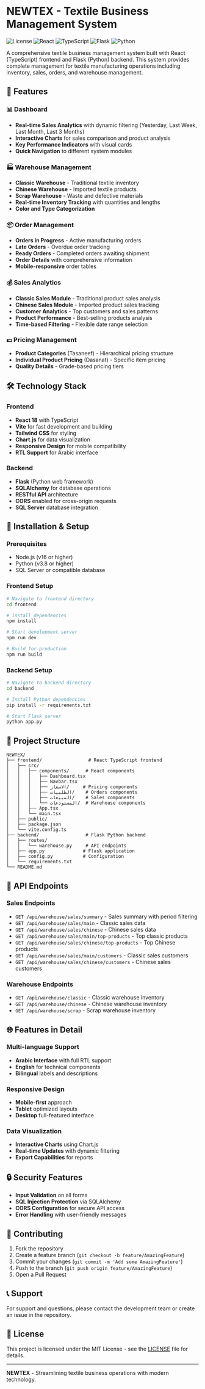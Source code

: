 # NEWTEX - Textile Business Management System

![License](https://img.shields.io/badge/license-MIT-blue.svg)
![React](https://img.shields.io/badge/React-18.x-blue.svg)
![TypeScript](https://img.shields.io/badge/TypeScript-5.x-blue.svg)
![Flask](https://img.shields.io/badge/Flask-2.x-green.svg)
![Python](https://img.shields.io/badge/Python-3.x-green.svg)

A comprehensive textile business management system built with React (TypeScript) frontend and Flask (Python) backend. This system provides complete management for textile manufacturing operations including inventory, sales, orders, and warehouse management.

## 🌟 Features

### 📊 Dashboard
- **Real-time Sales Analytics** with dynamic filtering (Yesterday, Last Week, Last Month, Last 3 Months)
- **Interactive Charts** for sales comparison and product analysis
- **Key Performance Indicators** with visual cards
- **Quick Navigation** to different system modules

### 🏭 Warehouse Management
- **Classic Warehouse** - Traditional textile inventory
- **Chinese Warehouse** - Imported textile products
- **Scrap Warehouse** - Waste and defective materials
- **Real-time Inventory Tracking** with quantities and lengths
- **Color and Type Categorization**

### 📦 Order Management
- **Orders in Progress** - Active manufacturing orders
- **Late Orders** - Overdue order tracking
- **Ready Orders** - Completed orders awaiting shipment
- **Order Details** with comprehensive information
- **Mobile-responsive** order tables

### 💰 Sales Analytics
- **Classic Sales Module** - Traditional product sales analysis
- **Chinese Sales Module** - Imported product sales tracking
- **Customer Analytics** - Top customers and sales patterns
- **Product Performance** - Best-selling products analysis
- **Time-based Filtering** - Flexible date range selection

### 💵 Pricing Management
- **Product Categories** (Tasaneef) - Hierarchical pricing structure
- **Individual Product Pricing** (Dasanat) - Specific item pricing
- **Quality Details** - Grade-based pricing tiers

## 🛠️ Technology Stack

### Frontend
- **React 18** with TypeScript
- **Vite** for fast development and building
- **Tailwind CSS** for styling
- **Chart.js** for data visualization
- **Responsive Design** for mobile compatibility
- **RTL Support** for Arabic interface

### Backend
- **Flask** (Python web framework)
- **SQLAlchemy** for database operations
- **RESTful API** architecture
- **CORS** enabled for cross-origin requests
- **SQL Server** database integration

## 🚀 Installation & Setup

### Prerequisites
- Node.js (v16 or higher)
- Python (v3.8 or higher)
- SQL Server or compatible database

### Frontend Setup
```bash
# Navigate to frontend directory
cd frontend

# Install dependencies
npm install

# Start development server
npm run dev

# Build for production
npm run build
```

### Backend Setup
```bash
# Navigate to backend directory
cd backend

# Install Python dependencies
pip install -r requirements.txt

# Start Flask server
python app.py
```

## 📁 Project Structure

```
NEWTEX/
├── frontend/                 # React TypeScript frontend
│   ├── src/
│   │   ├── components/      # React components
│   │   │   ├── Dashboard.tsx
│   │   │   ├── Navbar.tsx
│   │   │   ├── الاسعار/     # Pricing components
│   │   │   ├── الطلبيات/    # Orders components
│   │   │   ├── المبيعات/    # Sales components
│   │   │   └── المستودعات/  # Warehouse components
│   │   ├── App.tsx
│   │   └── main.tsx
│   ├── public/
│   ├── package.json
│   └── vite.config.ts
├── backend/                 # Flask Python backend
│   ├── routes/
│   │   └── warehouse.py     # API endpoints
│   ├── app.py              # Flask application
│   ├── config.py           # Configuration
│   └── requirements.txt
└── README.md
```

## 🔧 API Endpoints

### Sales Endpoints
- `GET /api/warehouse/sales/summary` - Sales summary with period filtering
- `GET /api/warehouse/sales/main` - Classic sales data
- `GET /api/warehouse/sales/chinese` - Chinese sales data
- `GET /api/warehouse/sales/main/top-products` - Top classic products
- `GET /api/warehouse/sales/chinese/top-products` - Top Chinese products
- `GET /api/warehouse/sales/main/customers` - Classic sales customers
- `GET /api/warehouse/sales/chinese/customers` - Chinese sales customers

### Warehouse Endpoints
- `GET /api/warehouse/classic` - Classic warehouse inventory
- `GET /api/warehouse/chinese` - Chinese warehouse inventory
- `GET /api/warehouse/scrap` - Scrap warehouse inventory

## 🌐 Features in Detail

### Multi-language Support
- **Arabic Interface** with full RTL support
- **English** for technical components
- **Bilingual** labels and descriptions

### Responsive Design
- **Mobile-first** approach
- **Tablet** optimized layouts
- **Desktop** full-featured interface

### Data Visualization
- **Interactive Charts** using Chart.js
- **Real-time Updates** with dynamic filtering
- **Export Capabilities** for reports

## 🔒 Security Features
- **Input Validation** on all forms
- **SQL Injection Protection** via SQLAlchemy
- **CORS Configuration** for secure API access
- **Error Handling** with user-friendly messages

## 🤝 Contributing

1. Fork the repository
2. Create a feature branch (`git checkout -b feature/AmazingFeature`)
3. Commit your changes (`git commit -m 'Add some AmazingFeature'`)
4. Push to the branch (`git push origin feature/AmazingFeature`)
5. Open a Pull Request

## 📞 Support

For support and questions, please contact the development team or create an issue in the repository.

## 📄 License

This project is licensed under the MIT License - see the [LICENSE](LICENSE) file for details.

---

**NEWTEX** - Streamlining textile business operations with modern technology.
